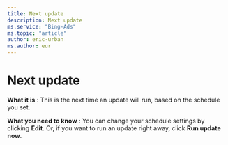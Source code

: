 ```yaml
---
title: Next update
description: Next update
ms.service: "Bing-Ads"
ms.topic: "article"
author: eric-urban
ms.author: eur
---
```


# Next update

**What it is** : This is the next time an update will run, based on the schedule you set.

**What you need to know** : You can change your schedule settings by clicking **Edit**. Or, if you want to run an update right away, click **Run update now**.


